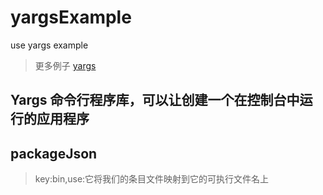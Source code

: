 # yargsExample
use yargs example
> 更多例子 [yargs](https://github.com/yargs/yargs/blob/main/docs/examples.md)

## Yargs 命令行程序库，可以让创建一个在控制台中运行的应用程序

## packageJson
> key:bin,use:它将我们的条目文件映射到它的可执行文件名上